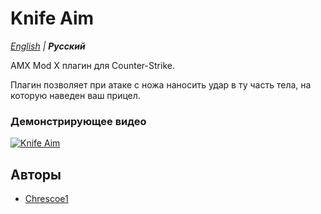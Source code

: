 # Knife Aim

_[English](README.md) | **Русский**_

AMX Mod X плагин для Counter-Strike.

Плагин позволяет при атаке с ножа наносить удар в ту часть тела, на которую наведен ваш прицел.

### Демонстрирующее видео
[![Knife Aim](https://img.youtube.com/vi/vzlN8SYDIyI/0.jpg)](https://youtu.be/vzlN8SYDIyI)

## Авторы
- [Chrescoe1](https://github.com/Chrescoe1)

